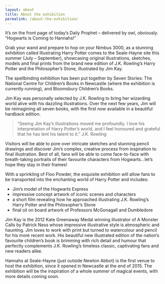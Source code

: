 ```yaml
---
layout: about
title: About the exhibition
permalink: /about-the-exhibition/
---
```


It’s on the front page of today’s Daily Prophet – delivered by owl, obviously. “Hogwarts is Coming to Hannahs!”

Grab your wand and prepare to hop on your Nimbus 3000, as a stunning exhibition called Illustrating Harry Potter comes to the Seale-Hayne site this summer (July – September), showcasing original illustrations, sketches, models and final prints from the brand new edition of J.K. Rowling’s Harry Potter and the Philosopher’s Stone, illustrated by Jim Kay.

The spellbinding exhibition has been put together by Seven Stories: The National Centre for Children’s Books in Newcastle (where the exhibition is currently running), and Bloomsbury Children’s Books.

Jim Kay was personally selected by J.K. Rowling to bring her wizarding world alive with his dazzling illustrations. Over the next few years, Jim will be reimagining all seven books, with the first now available in a beautiful hardback edition.

> “Seeing Jim Kay’s illustrations moved me profoundly. I love his interpretation of Harry Potter’s world, and I feel honoured and grateful that he has lent his talent to it.”
> J.K. Rowling

Visitors will be able to pore over intricate sketches and stunning pencil drawings and discover Jim’s complex, creative process from inspiration to final illustration. Best of all, fans will be able to come face-to-face with breath-taking portraits of their favourite characters from Hogwarts…let’s hope they stay in their frames!

With a sprinkling of Floo Powder, the exquisite exhibition will allow fans to be transported into the enchanting world of Harry Potter and includes:

- Jim’s model of the Hogwarts Express
- impressive concept artwork of iconic scenes and characters
- a short film revealing how he approached illustrating J.K. Rowling’s Harry Potter and the Philosopher’s Stone
- final oil on board artwork of Professors McGonagall and Dumbledore

Jim Kay is the 2012 Kate Greenaway Medal winning illustrator of A Monster Calls by Patrick Ness whose impressive illustrative style is atmospheric and haunting. Jim loves to work with print but turned to watercolour and pencil for his more recent work. His beautiful new illustrated edition of the nation’s favourite children’s book is brimming with rich detail and humour that perfectly complements J.K. Rowling’s timeless classic, captivating fans and new readers alike.

Hannahs at Seale-Hayne (just outside Newton Abbot) is the first venue to host the exhibition, since it opened in Newcastle at the end of 2015. The exhibition will be the inspiration of a whole summer of magical events, with more details coming soon.
